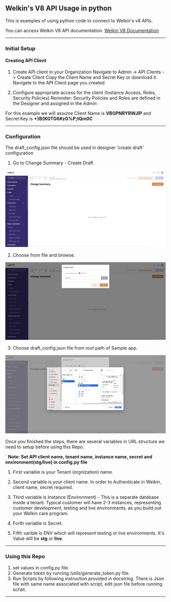 
## Welkin's V8 API Usage in python


This is examples of using python code to connect to Welkin's v8 APIs.

You can access Welkin V8 API documentation.
[Welkin V8 Documentation](https://developers.welkinhealth.com/ "Welkin V8 Documentation")

---
### Initial Setup


#### Creating API Client
1. Create API client in your Organization
Navigate to Admin -> API Clients -> Create Client
Copy the Client Name and Secret Key or download it.
Navigate to the API Client page you created

2. Configure appropriate access for the client (Instance Access, Roles, Security Policies)
Reminder: Security Policies and Roles are defined in the Designer and assigned in the Admin

For this example we will assume Client Name is **VBOPNRYRWJIP** and Secret Key is **+}B{KGTG6#zG%P;tQm0C**

---
### Configuration

The draft_config.json file should be used in  designer 'create draft' configuration
1. Go to Change Summary - Create Draft

![designer](docs/static/designer1.jpg)
   
2. Choose from file and browse.

![create_draft](docs/static/create_draft.jpg)
   
3. Choose draft_config.json file from root path of Sample app.

![draft_config](docs/static/draft_config.jpg)
   
Once you finished the steps, there are several variables in URL structure we need to setup before using this Repo.

`
**Note: Set API client name, tenant name,
instance name, secret and environment(stg/live) in config.py file** 

1. First variable is your Tenant (orgnization) name.
   
2.  Second variable is your client name. 
In order to Authenticate in Welkin, client name, secret required.

3.  Third variable  is Instance (Environment) - This is a separate database inside a tenant. 
    Typical customer will have 2-3 instances, representing customer development, 
    testing and live environments, as you build out your Welkin care program.
    
4.  Forth variable is Secret.
5.  Fifth varible is ENV which will represent testing or live environments. 
    It's Value will be **stg** or **live**. 
    
---

### Using this Repo
1. set values in config.py file
2. Generate token by running /utils/generate_token.py file.
3. Run Scripts by following instruction provided in docstring. There is Json file with
same name associated with script, edit json file before running script.
   

---
